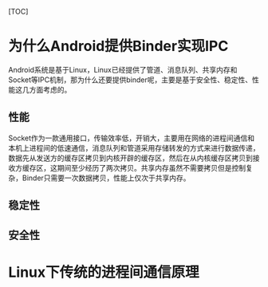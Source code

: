 [TOC]

# 为什么Android提供Binder实现IPC

Android系统是基于Linux，Linux已经提供了管道、消息队列、共享内存和Socket等IPC机制，那为什么还要提供binder呢，主要是基于安全性、稳定性、性能这几方面考虑的。

## 性能

Socket作为一款通用接口，传输效率低，开销大，主要用在网络的进程间通信和本机上进程间的低速通信，消息队列和管道采用存储转发的方式来进行数据传递，数据先从发送方的缓存区拷贝到内核开辟的缓存区，然后在从内核缓存区拷贝到接收方缓存区，这期间至少经历了两次拷贝。共享内存虽然不需要拷贝但是控制复杂，Binder只需要一次数据拷贝，性能上仅次于共享内存。

## 稳定性

## 安全性

# Linux下传统的进程间通信原理

